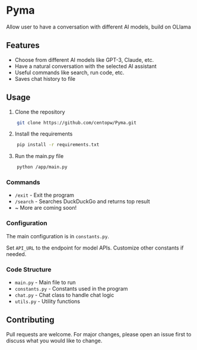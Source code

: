 # Pyma
Allow user to have a conversation with different AI models, build on OLlama

## Features
- Choose from different AI models like GPT-3, Claude, etc.
- Have a natural conversation with the selected AI assistant
- Useful commands like search, run code, etc.
- Saves chat history to file

## Usage

1. Clone the repository

```bash
    git clone https://github.com/centopw/Pyma.git
```

2. Install the requirements

```bash
    pip install -r requirements.txt
```

3. Run the main.py file

```bash
    python /app/main.py
```

### Commands

- `/exit` - Exit the program
- `/search` - Searches DuckDuckGo and returns top result
-  ~ More are coming soon!

### Configuration

The main configuration is in `constants.py`.

Set `API_URL` to the endpoint for model APIs.
Customize other constants if needed.

### Code Structure

- `main.py` - Main file to run
- `constants.py` - Constants used in the program
- `chat.py` - Chat class to handle chat logic
- `utils.py` - Utility functions

## Contributing
Pull requests are welcome. For major changes, please open an issue first to discuss what you would like to change.